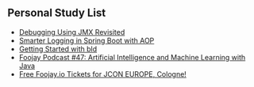 ## Personal Study List
<!-- BLOG-POST-LIST:START -->
- [Debugging Using JMX Revisited](https://foojay.io/today/debugging-using-jmx-revisited/)
- [Smarter Logging in Spring Boot with AOP](https://foojay.io/today/smarter-logging-in-spring-boot-with-aop/)
- [Getting Started with bld](https://foojay.io/today/getting-started-with-bld/)
- [Foojay Podcast #47: Artificial Intelligence and Machine Learning with Java](https://foojay.io/today/foojay-podcast-47/)
- [Free Foojay.io Tickets for JCON EUROPE, Cologne!](https://foojay.io/today/free-foojay-io-tickets-for-jcon-europe-cologne/)
<!-- BLOG-POST-LIST:END -->  
